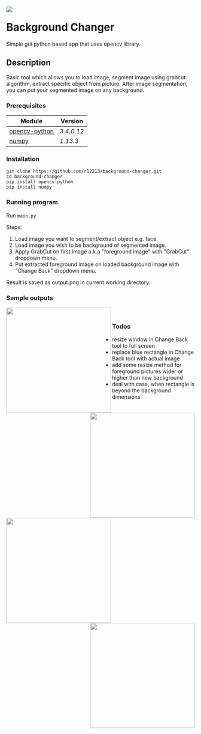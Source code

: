 <img align="left" src="https://camo.githubusercontent.com/c2ed0c1d8ac1a5ebbe7281923d42b50b7962912c/68747470733a2f2f696d672e736869656c64732e696f2f62616467652f707974686f6e2d332e362d626c75652e737667"/>

  
# Background Changer

Simple gui python based app that uses opencv library.

## Description
Basic tool which allows you to load image,
segment image using grabcut algorithm, extract specific object from picture.
After image segmentation, you can put your segmented image on any background.

### Prerequisites
Module                                                     | Version
-------                                                    |--------
[opencv-python](https://pypi.python.org/pypi/opencv-python)|_3.4.0.12_
[numpy](http://www.numpy.org/)                             |_1.13.3_

### Installation
    git clone https://github.com/r12213/background-changer.git
    cd background-changer
    pip install opencv-python
    pip install numpy


### Running program
Run ``main.py``

Steps:
1. Load image you want to segment/extract object e.g. face.
2. Load image you wish to be background of segmented image.
3. Apply GrabCut on first image a.k.a "foreground image"
with "GrabCut" dropdown menu.
4. Put extracted foreground image on loaded background image
with "Change Back" dropdown menu.

Result is saved as output.png in current working directory.    

### Sample outputs
<img align="left" height="280" src="https://i.imgur.com/aSk4wYB.jpg"/>
<img align="right" height="280" src="https://i.imgur.com/F4aMHxn.jpg"/>

<img align="left" height="280" src="https://i.imgur.com/LpYqSgg.jpg"/>
<img align="right" height="280" src="https://i.imgur.com/0DWhUVO.jpg"/>

<br/>

### Todos

 - resize window in Change Back tool to full screen
 - replace blue rectangle in Change Back tool with actual image
 - add some resize method for foreground pictures wider or higher than new background
 - deal with case, when rectangle is beyond the background dimensions
